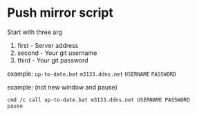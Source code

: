 # Push mirror script

Start with three arg
1) first - Server address
2) second - Your git username
3) third - Your git password

example: `up-to-date.bat` `m3133.ddns.net` `USERNAME` `PASSWORD`


example: (not new window and pause) 
```
cmd /c call up-to-date.bat m3133.ddns.net USERNAME PASSWORD
pause
```
